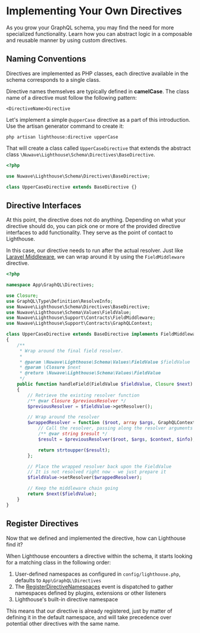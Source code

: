 # Implementing Your Own Directives

As you grow your GraphQL schema, you may find the need for more specialized functionality.
Learn how you can abstract logic in a composable and reusable manner by using custom directives.  

## Naming Conventions

Directives are implemented as PHP classes, each directive available
in the schema corresponds to a single class.

Directive names themselves are typically defined in **camelCase**.
The class name of a directive must follow the following pattern:

    <DirectiveName>Directive

Let's implement a simple `@upperCase` directive as a part of this introduction.
Use the artisan generator command to create it:

    php artisan lighthouse:directive upperCase 

That will create a class called `UpperCaseDirective` that extends the
abstract class `\Nuwave\Lighthouse\Schema\Directives\BaseDirective`.

```php
<?php

use Nuwave\Lighthouse\Schema\Directives\BaseDirective;

class UpperCaseDirective extends BaseDirective {}
```

## Directive Interfaces

At this point, the directive does not do anything.
Depending on what your directive should do, you can pick one or more of the provided
directive interfaces to add functionality. They serve as the point of contact to Lighthouse.

In this case, our directive needs to run after the actual resolver.
Just like [Laravel Middleware](https://laravel.com/docs/middleware),
we can wrap around it by using the `FieldMiddleware` directive.

```php
<?php

namespace App\GraphQL\Directives;

use Closure;
use GraphQL\Type\Definition\ResolveInfo;
use Nuwave\Lighthouse\Schema\Directives\BaseDirective;
use Nuwave\Lighthouse\Schema\Values\FieldValue;
use Nuwave\Lighthouse\Support\Contracts\FieldMiddleware;
use Nuwave\Lighthouse\Support\Contracts\GraphQLContext;

class UpperCaseDirective extends BaseDirective implements FieldMiddleware
{
    /**
     * Wrap around the final field resolver.
     *
     * @param \Nuwave\Lighthouse\Schema\Values\FieldValue $fieldValue
     * @param \Closure $next
     * @return \Nuwave\Lighthouse\Schema\Values\FieldValue
     */
    public function handleField(FieldValue $fieldValue, Closure $next): FieldValue
    {
        // Retrieve the existing resolver function
        /** @var Closure $previousResolver */
        $previousResolver = $fieldValue->getResolver();

        // Wrap around the resolver
        $wrappedResolver = function ($root, array $args, GraphQLContext $context, ResolveInfo $info) use ($previousResolver): string {
            // Call the resolver, passing along the resolver arguments
            /** @var string $result */
            $result = $previousResolver($root, $args, $context, $info);

            return strtoupper($result);
        };

        // Place the wrapped resolver back upon the FieldValue
        // It is not resolved right now - we just prepare it
        $fieldValue->setResolver($wrappedResolver);

        // Keep the middleware chain going
        return $next($fieldValue);
    }
}
```

## Register Directives

Now that we defined and implemented the directive, how can Lighthouse find it?

When Lighthouse encounters a directive within the schema, it starts looking for a matching class
in the following order:

1. User-defined namespaces as configured in `config/lighthouse.php`, defaults to `App\GraphQL\Directives`
1. The [RegisterDirectiveNamespaces](../api-reference/events.md#registerdirectivenamespaces) event is dispatched
   to gather namespaces defined by plugins, extensions or other listeners
1. Lighthouse's built-in directive namespace

This means that our directive is already registered, just by matter of defining it in the default namespace,
and will take precedence over potential other directives with the same name.
